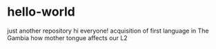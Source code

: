 # hello-world
just another repository
hi everyone!
acquisition of first language in The Gambia
how mother tongue affects our L2
